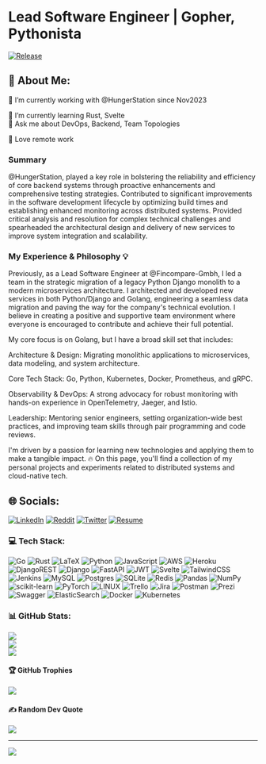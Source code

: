 # Lead Software Engineer | Gopher, Pythonista
[![Release](https://github.com/georgemessiha22/georgemessiha22/actions/workflows/release.yml/badge.svg?branch=master&event=release)](https://github.com/georgemessiha22/georgemessiha22/actions/workflows/release.yml)

## 💫 About Me:

🔭 I’m currently working with @HungerStation since Nov2023
<!-- 👯 I’m looking to collaborate on <br> -->
🌱 I’m currently learning Rust, Svelte<br>
💬 Ask me about DevOps, Backend, Team Topologies<br>
<!-- ⚡ Fun fact -->
󰢹  Love remote work<br>

### Summary

@HungerStation, played a key role in bolstering the reliability and efficiency of core backend systems through proactive enhancements and comprehensive testing strategies. Contributed to significant improvements in the software development lifecycle by optimizing build times and establishing enhanced monitoring across distributed systems. Provided critical analysis and resolution for complex technical challenges and spearheaded the architectural design and delivery of new services to improve system integration and scalability.

### My Experience & Philosophy 💡
Previously, as a Lead Software Engineer at @Fincompare-Gmbh, I led a team in the strategic migration of a legacy Python Django monolith to a modern microservices architecture. I architected and developed new services in both Python/Django and Golang, engineering a seamless data migration and paving the way for the company's technical evolution. I believe in creating a positive and supportive team environment where everyone is encouraged to contribute and achieve their full potential.

My core focus is on Golang, but I have a broad skill set that includes:

Architecture & Design: Migrating monolithic applications to microservices, data modeling, and system architecture.

Core Tech Stack: Go, Python, Kubernetes, Docker, Prometheus, and gRPC.

Observability & DevOps: A strong advocacy for robust monitoring with hands-on experience in OpenTelemetry, Jaeger, and Istio.

Leadership: Mentoring senior engineers, setting organization-wide best practices, and improving team skills through pair programming and code reviews.

I'm driven by a passion for learning new technologies and applying them to make a tangible impact. 🔥 On this page, you'll find a collection of my personal projects and experiments related to distributed systems and cloud-native tech.

## 🌐 Socials:
[![LinkedIn](https://img.shields.io/badge/LinkedIn-%230077B5.svg?logo=linkedin&logoColor=white)](https://linkedin.com/in/georgemessiha22)
[![Reddit](https://img.shields.io/badge/Reddit-%23FF4500.svg?logo=Reddit&logoColor=white)](https://reddit.com/user/georgemessiha22)
[![Twitter](https://img.shields.io/badge/Twitter-%231DA1F2.svg?logo=Twitter&logoColor=white)](https://twitter.com/georgemessiha22)
[![Resume](https://img.shields.io/badge/resume-blue?style=social&logo=readme&color=grey&link=https%3A%2F%2Fgithub.com%2Fgeorgemessiha22%2Fgeorgemessiha22%2Freleases%2Flatest%2Fdownload%2Fgeorge_messiha_resume.pdf&link=https%3A%2F%2Fgithub.com%2Fgeorgemessiha22%2Fgeorgemessiha22%2Freleases%2Flatest%2Fdownload%2Fgeorge_messiha_resume.pdf)](https://github.com/georgemessiha22/georgemessiha22/releases/latest/download/george_messiha_resume.pdf)

### 💻 Tech Stack:
![Go](https://img.shields.io/badge/go-%2300ADD8.svg?style=flat-square&logo=go&logoColor=white) ![Rust](https://img.shields.io/badge/rust-%23000000.svg?style=flat-square&logo=rust&logoColor=white) ![LaTeX](https://img.shields.io/badge/latex-%23008080.svg?style=flat-square&logo=latex&logoColor=white) ![Python](https://img.shields.io/badge/python-3670A0?style=flat-square&logo=python&logoColor=ffdd54) ![JavaScript](https://img.shields.io/badge/javascript-%23323330.svg?style=flat-square&logo=javascript&logoColor=%23F7DF1E) ![AWS](https://img.shields.io/badge/AWS-%23FF9900.svg?style=flat-square&logo=amazon-aws&logoColor=white) ![Heroku](https://img.shields.io/badge/heroku-%23430098.svg?style=flat-square&logo=heroku&logoColor=white) ![DjangoREST](https://img.shields.io/badge/DJANGO-REST-ff1709?style=flat-square&logo=django&logoColor=white&color=ff1709&labelColor=gray) ![Django](https://img.shields.io/badge/django-%23092E20.svg?style=flat-square&logo=django&logoColor=white) ![FastAPI](https://img.shields.io/badge/FastAPI-005571?style=flat-square&logo=fastapi) ![JWT](https://img.shields.io/badge/JWT-black?style=flat-square&logo=JSON%20web%20tokens) ![Svelte](https://img.shields.io/badge/svelte-%23f1413d.svg?style=flat-square&logo=svelte&logoColor=white) ![TailwindCSS](https://img.shields.io/badge/tailwindcss-%2338B2AC.svg?style=flat-square&logo=tailwind-css&logoColor=white) ![Jenkins](https://img.shields.io/badge/jenkins-%232C5263.svg?style=flat-square&logo=jenkins&logoColor=white) ![MySQL](https://img.shields.io/badge/mysql-%2300f.svg?style=flat-square&logo=mysql&logoColor=white) ![Postgres](https://img.shields.io/badge/postgres-%23316192.svg?style=flat-square&logo=postgresql&logoColor=white) ![SQLite](https://img.shields.io/badge/sqlite-%2307405e.svg?style=flat-square&logo=sqlite&logoColor=white) ![Redis](https://img.shields.io/badge/redis-%23DD0031.svg?style=flat-square&logo=redis&logoColor=white) ![Pandas](https://img.shields.io/badge/pandas-%23150458.svg?style=flat-square&logo=pandas&logoColor=white) ![NumPy](https://img.shields.io/badge/numpy-%23013243.svg?style=flat-square&logo=numpy&logoColor=white) ![scikit-learn](https://img.shields.io/badge/scikit--learn-%23F7931E.svg?style=flat-square&logo=scikit-learn&logoColor=white) ![PyTorch](https://img.shields.io/badge/PyTorch-%23EE4C2C.svg?style=flat-square&logo=PyTorch&logoColor=white) ![LINUX](https://img.shields.io/badge/Linux-FCC624?style=flat-square&logo=linux&logoColor=black) ![Trello](https://img.shields.io/badge/Trello-%23026AA7.svg?style=flat-square&logo=Trello&logoColor=white) ![Jira](https://img.shields.io/badge/jira-%230A0FFF.svg?style=flat-square&logo=jira&logoColor=white) ![Postman](https://img.shields.io/badge/Postman-FF6C37?style=flat-square&logo=postman&logoColor=white) ![Prezi](https://img.shields.io/badge/Prezi-%23000000.svg?style=flat-square&logo=Prezi&logoColor=white) ![Swagger](https://img.shields.io/badge/-Swagger-%23Clojure?style=flat-square&logo=swagger&logoColor=white) ![ElasticSearch](https://img.shields.io/badge/-ElasticSearch-005571?style=flat-square&logo=elasticsearch) ![Docker](https://img.shields.io/badge/docker-%230db7ed.svg?style=flat-square&logo=docker&logoColor=white) ![Kubernetes](https://img.shields.io/badge/kubernetes-%23326ce5.svg?style=flat-square&logo=kubernetes&logoColor=white)
### 📊 GitHub Stats:
![](https://github-readme-stats.vercel.app/api?username=georgemessiha22&theme=gruvbox&hide_border=true&include_all_commits=false&count_private=true)<br/>
![](https://github-readme-streak-stats.herokuapp.com/?user=georgemessiha22&theme=gruvbox&hide_border=true)<br/>
![](https://github-readme-stats.vercel.app/api/top-langs/?username=georgemessiha22&theme=gruvbox&hide_border=true&include_all_commits=false&count_private=true&layout=compact)

#### 🏆 GitHub Trophies
![](https://github-profile-trophy.vercel.app/?username=georgemessiha22&theme=nord&no-frame=false&no-bg=true&margin-w=4)

#### ✍️ Random Dev Quote
![](https://quotes-github-readme.vercel.app/api?type=horizontal&theme=gruvbox)

---
[![](https://visitcount.itsvg.in/api?id=georgemessiha22&icon=5&color=2)](https://visitcount.itsvg.in)

<!-- Proudly created with GPRM ( https://gprm.itsvg.in ) -->
